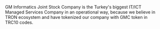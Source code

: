GM Informatics Joint Stock Company is the Turkey's biggest IT/ICT Managed Services Company in an operational way, because we believe in TRON ecosystem and have tokenized our company with GMC token in TRC10 codes.
